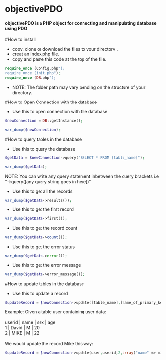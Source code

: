 # objectivePDO
#### objectivePDO is a PHP object for connecting and manipulating database using PDO



#How to install
- copy, clone or download the files to your directory .
- creat an index.php file.
- copy and paste this code at the top of the file.

```php
require_once (Config.php");
require_once (init.php"); 
require_once (DB.php");
```

- NOTE: The folder path may vary pending on the structure of your directory.


#How to Open Connection with the database
- Use this to open connection with the database

```php
$newConnection = DB::getInstance();

var_dump($newConnection);
```


#How to query tables in the database
- Use this to query the database

```php
$getData = $newConnection->query("SELECT * FROM [table_name]");

var_dump($getData);
```
NOTE: You can write any query statement inbetween the query brackets i.e  "->query([any query string goes in here])"


- Use this to get all the records

```php
var_dump($getData->results());
```

- Use this to get the first record

```php
var_dump($getData->first());
```

- Use this to get the record count

```php
var_dump($getData->count());
```

- Use this to get the error status

```php
var_dump($getData->error());
```

- Use this to get the error message

```php
var_dump($getData->error_message());
```



#How to update tables in the database
- Use this to update a record

```php
$updateRecord = $newConnection->update([table_name],[name_of_primary_key_column],[record_id],[fields_to_update]);
```
Example:
Given a table user containing user data: <br><br>
userid | name  | sex | age<br>
1	   | David | M   | 20<br>
2	   | MIKE  | M   | 22<br><br>
We would update the record Mike this way:
```php
$updateRecord = $newConnection->update(user,userid,2,array("name" => mike2, "age" => 34));
```


